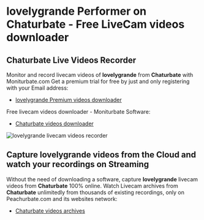 # lovelygrande Performer on Chaturbate - Free LiveCam videos downloader

## Chaturbate Live Videos Recorder

Monitor and record livecam videos of **lovelygrande** from **Chaturbate** with Moniturbate.com
Get a premium trial for free by just and only registering with your Email address:
* [lovelygrande Premium videos downloader](https://moniturbate.com/request-demo-licence-key.html)

Free livecam videos downloader - Moniturbate Software:
* [Chaturbate videos downloader](https://moniturbate.com/moniturbate-download-software.html)

![lovelygrande livecam videos recorder](https://peachurnet.com/templates/moniturbate-software.png)


## Capture lovelygrande videos from the Cloud and watch your recordings on Streaming

Without the need of downloading a software, capture **lovelygrande** livecam videos from **Chaturbate** 100% online.
Watch Livecam archives from **Chaturbate** unlimitedly from thousands of existing recordings, only on Peachurbate.com and its websites network:
* [Chaturbate videos archives](https://peachurnet.com/)